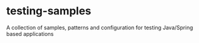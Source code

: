# testing-samples
A collection of samples, patterns and configuration for testing Java/Spring based applications
